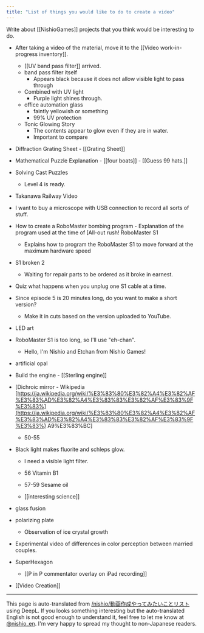 ```yaml
---
title: "List of things you would like to do to create a video"
---
```


Write about [[NishioGames]] projects that you think would be interesting to do.
- After taking a video of the material, move it to the [[Video work-in-progress inventory]].

    - [[UV band pass filter]] arrived.
    - band pass filter itself
        - Appears black because it does not allow visible light to pass through
    - Combined with UV light
        - Purple light shines through.
    - office automation glass
        - faintly yellowish or something
        - 99% UV protection
    - Tonic Glowing Story
        - The contents appear to glow even if they are in water.
        - Important to compare

- Diffraction Grating Sheet
        - [[Grating Sheet]]

- Mathematical Puzzle Explanation
        - [[four boats]]
        - [[Guess 99 hats.]]

- Solving Cast Puzzles
    - Level 4 is ready.

- Takanawa Railway Video

- I want to buy a microscope with USB connection to record all sorts of stuff.

- How to create a RoboMaster bombing program
        - Explanation of the program used at the time of [All-out rush! RoboMaster S1
    - Explains how to program the RoboMaster S1 to move forward at the maximum hardware speed

- S1 broken 2
    - Waiting for repair parts to be ordered as it broke in earnest.

- Quiz what happens when you unplug one S1 cable at a time.

- Since episode 5 is 20 minutes long, do you want to make a short version?
    - Make it in cuts based on the version uploaded to YouTube.

- LED art

- RoboMaster S1 is too long, so I'll use "eh-chan".
    - Hello, I'm Nishio and Etchan from Nishio Games!

- artificial opal

- Build the engine
        - [[Sterling engine]]

- [Dichroic mirror - Wikipedia [https://ja.wikipedia.org/wiki/%E3%83%80%E3%82%A4%E3%82%AF%E3%83%AD%E3%82%A4%E3%83%83%E3%82%AF%E3%83%9F%E3%83%](https://ja.wikipedia.org/wiki/%E3%83%80%E3%82%A4%E3%82%AF%E3%83%AD%E3%82%A4%E3%83%83%E3%82%AF%E3%83%9F%E3%83%) A9%E3%83%BC]
    - 50-55

- Black light makes fluorite and schleps glow.
    - I need a visible light filter.
    - 56 Vitamin B1
    - 57-59 Sesame oil

    - [[interesting science]]

- glass fusion

- polarizing plate
    - Observation of ice crystal growth

- Experimental video of differences in color perception between married couples.

- SuperHexagon

    - [[P in P commentator overlay on iPad recording]]

- [[Video Creation]]

---
This page is auto-translated from [/nishio/動画作成やってみたいことリスト](https://scrapbox.io/nishio/動画作成やってみたいことリスト) using DeepL. If you looks something interesting but the auto-translated English is not good enough to understand it, feel free to let me know at [@nishio_en](https://twitter.com/nishio_en). I'm very happy to spread my thought to non-Japanese readers.